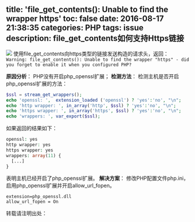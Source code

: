 title: 'file_get_contents(): Unable to find the wrapper https'
toc: false
date: 2016-08-17 21:38:35
categories: PHP
tags: issue
description: file_get_contents如何支持Https链接
---
![](http://7xrc03.com1.z0.glb.clouddn.com/Https.jpg)
使用file_get_contents向https类型的链接发送构造的请求头，返回：
`Warning: file_get_contents(): Unable to find the wrapper "https" - did you forget to enable it when you configured PHP? `

<!--more-->

**原因分析**：
PHP没有开启php_openssl扩展；
**检测方法**：
检测主机是否开启php_openssl扩展的方法：
```php
$ssl = stream_get_wrappers();
echo 'openssl: ',  extension_loaded ('openssl') ? 'yes':'no', "\n";
echo 'http wrapper: ', in_array('http', $ssl) ? 'yes':'no', "\n";
echo 'https wrapper: ', in_array('https', $ssl) ? 'yes':'no', "\n";
echo 'wrappers: ', var_export($ssl);
```
如果返回的结果如下：
```php
openssl: yes
http wrapper: yes
https wrapper: yes
wrappers: array(11) {
  [...]
}
```
表明主机已经开启了php_openssl扩展。
**解决方案**：
修改PHP配置文件php.ini，启用php_openssl扩展并开启allow_url_fopen。
```
extension=php_openssl.dll
allow_url_fopen = On
```
转载请注明出处：
